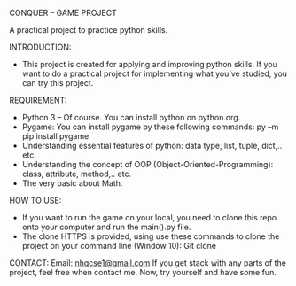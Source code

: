 CONQUER – GAME PROJECT

A practical project to practice python skills.

INTRODUCTION:
-	This project is created for applying and improving python skills. If you want to do a practical project for implementing what you’ve studied, you can try this project.

REQUIREMENT:
-	Python 3 – Of course. You can install python on python.org.
-	Pygame: You can install pygame by these following commands:
py –m pip install pygame
-	Understanding essential features of python: data type, list, tuple, dict,.. etc.
-	Understanding the concept of OOP (Object-Oriented-Programming): class, attribute, method,.. etc.
-	The very basic about Math.

HOW TO USE:
-	If you want to run the game on your local, you need to clone this repo onto your computer and run the main().py file.
-	The clone HTTPS is provided, using use these commands to clone the project on your command line (Window 10): Git clone <HTTPS>

CONTACT:
Email: nhqcse1@gmail.com
If you get stack with any parts of the project, feel free when contact me. Now, try yourself and have some fun.

